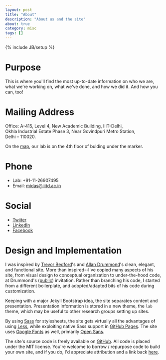 ```yaml
---
layout: post
title: "About"
description: "About us and the site"
about: true
category: misc
tags: []
---
```

{% include JB/setup %}

<a name="purpose"></a>

# Purpose

This is where you'll find the most up-to-date information on who we are, what we're working on, what we've done, and how we did it. And how you can, too!

<a name="contact"></a>

# Mailing Address
Office: A-415, Level 4, New Academic Building, IIIT-Delhi,<br/>
Okhla Industrial Estate Phase 3, Near Govindpuri Metro Station,<br/>
Delhi – 110020.<br/>


On the [map], our lab is on the 4th floor of bulding under the marker.

[map]: https://goo.gl/maps/YA9syNcLAtQ2


# Phone
* Lab: +91-11-26907495
* Email: midas@iiitd.ac.in

# Social
* [Twiiter](https://twitter.com/midasIIITD)
* [LinkedIn](https://www.linkedin.com/company/midasiiitd/)
* [Facebook](https://www.facebook.com/midasIIITD/)

<!-- 
# Joining
We look for motivated students and interns in our group who are interested to work in the following
areas:
- Deep learning based multimedia systems
- Deep learning based natural language processing
- Deep learning based image processing
- Deep learning based healthcare solutions
- Multimodal social media analysis using deep learning techniques
- Event detection and recommendation on social media
- Multimodal multimedia search, retrieval, and recommendation, etc.

Interested students can email their latest CV at <a href="mailto:midas@iiitd.ac.in?subject=Application for |INSERT POSITION YOU WANT TO APPLY FOR HERE|">midas@iiitd.ac.in</a>, subject line of email should follow the following format: Application for PhD/intern/RA/BTP etc.

We are also open to industry collaboration to solve interesting research problems which can facilitate
society. If you are interested to collaborate with MIDAS then feel free to call us at +91-11-26907495 or
email us at midas@iiitd.ac.in -->

<a name="design"></a>

# Design and Implementation

I was inspired by [Trevor Bedford]'s and [Allan Drummond]'s clean, elegant, and functional site. More than inspired--I've copied many aspects of his site, from visual design to conceptual organization to under-the-hood code, at Drummond's ([public]) invitation. Rather than branching his code, I started from a different boilerplate, and adopted/adapted bits of his code during customization.

Keeping with a major Jekyll Bootstrap idea, the site separates content and presentation. Presentation information is stored in a new theme, the `lab` theme, which may be useful to other research groups setting up sites.

By using [Sass] for stylesheets, the site gets virtually all the advantages of using [Less], while exploiting native Sass support in [GitHub Pages]. The site uses [Google Fonts] as well, primarily [Open Sans].

The site's source code is freely available on [GitHub]. All code is placed under the MIT license. You're welcome to borrow / repurpose code to build your own site, and if you do, I'd appreciate attribution and a link back [here](https://midas.iiitd.edu.in/about.html).

[Trevor Bedford]: http://bedford.io
[Allan Drummond]: http://drummondlab.org
[public]: http://drummondlab.org/about.html
[Jekyll Bootstrap]: http://jekyllbootstrap.com
[GitHub Pages]: https://pages.github.com/
[GitHub]: https://github.com/Hitkul/MIDAS-IIITD_website
[Less]: http://lesscss.org/
[Sass]: http://sass-lang.com/
[Google Fonts]: http://www.google.com/fonts
[Open Sans]: https://www.google.com/fonts/specimen/Open+Sans

